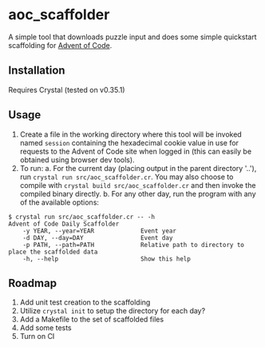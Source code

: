 # aoc_scaffolder

A simple tool that downloads puzzle input and does some simple
quickstart scaffolding for [Advent of Code](https://adventofcode.com/).

## Installation

Requires Crystal (tested on v0.35.1)

## Usage

1. Create a file in the working directory where this tool will be invoked
  named `session` containing the hexadecimal cookie value in use for requests
  to the Advent of Code site when logged in (this can easily be obtained
  using browser dev tools).
2. To run:
  a. For the current day (placing output in the parent directory '..'), run
  `crystal run src/aoc_scaffolder.cr`. You may also choose to compile with
  `crystal build src/aoc_scaffolder.cr` and then invoke the compiled binary
  directly.
  b. For any other day, run the program with any of the available options:
  ```
  $ crystal run src/aoc_scaffolder.cr -- -h
  Advent of Code Daily Scaffolder
      -y YEAR, --year=YEAR             Event year
      -d DAY, --day=DAY                Event day
      -p PATH, --path=PATH             Relative path to directory to place the scaffolded data
      -h, --help                       Show this help
  ```

## Roadmap
1. Add unit test creation to the scaffolding
2. Utilize `crystal init` to setup the directory for each day?
3. Add a Makefile to the set of scaffolded files
4. Add some tests
5. Turn on CI
